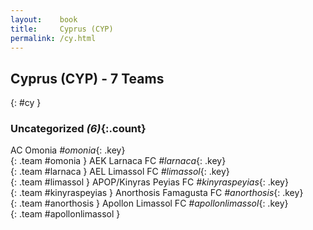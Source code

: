 ```yaml
---
layout:    book
title:     Cyprus (CYP)
permalink: /cy.html
---
```


## Cyprus (CYP) - 7 Teams
{: #cy }





### Uncategorized _(6)_{:.count}

AC Omonia _#omonia_{: .key} <br>
{: .team #omonia }
AEK Larnaca FC _#larnaca_{: .key} <br>
{: .team #larnaca }
AEL Limassol FC _#limassol_{: .key} <br>
{: .team #limassol }
APOP/Kinyras Peyias FC _#kinyraspeyias_{: .key} <br>
{: .team #kinyraspeyias }
Anorthosis Famagusta FC _#anorthosis_{: .key} <br>
{: .team #anorthosis }
Apollon Limassol FC _#apollonlimassol_{: .key} <br>
{: .team #apollonlimassol }


 
